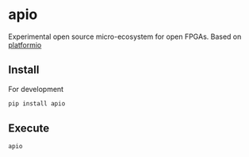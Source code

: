 # apio

Experimental open source micro-ecosystem for open FPGAs. Based on [platformio](https://github.com/platformio/platformio)

## Install

For development
```bash
pip install apio
```

## Execute

```bash
apio
```
